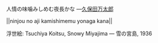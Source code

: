 人情の味噛みしめむ夜長かな
—[久保田万太郎](https://ja.wikipedia.org/wiki/久保田万太郎)

||ninjou no aji kamishimemu yonaga kana||

浮世絵: Tsuchiya Koitsu, Snowy Miyajima — 雪の宮島, 1936